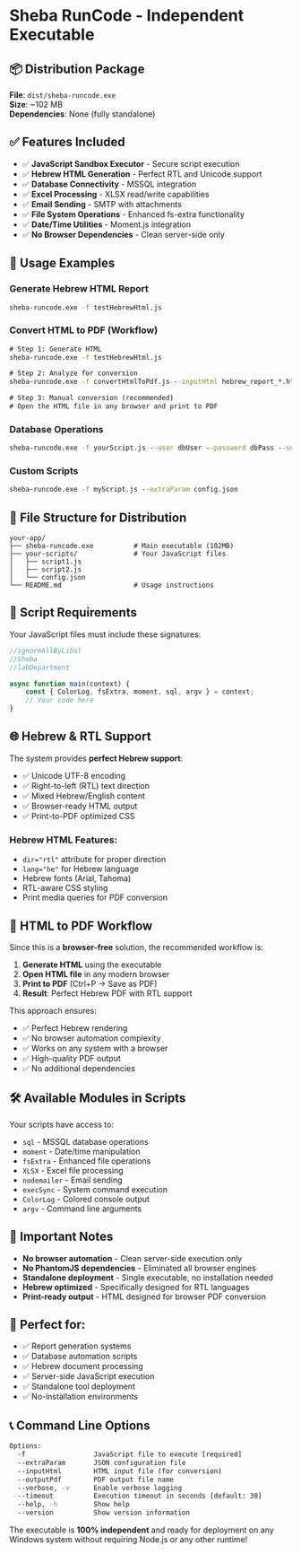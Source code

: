 # Sheba RunCode - Independent Executable

## 📦 Distribution Package

**File**: `dist/sheba-runcode.exe`  
**Size**: ~102 MB  
**Dependencies**: None (fully standalone)

## ✅ Features Included

- ✅ **JavaScript Sandbox Executor** - Secure script execution
- ✅ **Hebrew HTML Generation** - Perfect RTL and Unicode support  
- ✅ **Database Connectivity** - MSSQL integration
- ✅ **Excel Processing** - XLSX read/write capabilities
- ✅ **Email Sending** - SMTP with attachments
- ✅ **File System Operations** - Enhanced fs-extra functionality
- ✅ **Date/Time Utilities** - Moment.js integration
- ✅ **No Browser Dependencies** - Clean server-side only

## 🚀 Usage Examples

### Generate Hebrew HTML Report
```cmd
sheba-runcode.exe -f testHebrewHtml.js
```

### Convert HTML to PDF (Workflow)
```cmd
# Step 1: Generate HTML
sheba-runcode.exe -f testHebrewHtml.js

# Step 2: Analyze for conversion 
sheba-runcode.exe -f convertHtmlToPdf.js --inputHtml hebrew_report_*.html

# Step 3: Manual conversion (recommended)
# Open the HTML file in any browser and print to PDF
```

### Database Operations
```cmd
sheba-runcode.exe -f yourScript.js --user dbUser --password dbPass --server dbServer
```

### Custom Scripts
```cmd
sheba-runcode.exe -f myScript.js --extraParam config.json
```

## 📁 File Structure for Distribution

```
your-app/
├── sheba-runcode.exe          # Main executable (102MB)
├── your-scripts/              # Your JavaScript files
│   ├── script1.js
│   ├── script2.js
│   └── config.json
└── README.md                  # Usage instructions
```

## 🎯 Script Requirements

Your JavaScript files must include these signatures:
```javascript
//ignoreAllByLibal
//Sheba  
//labDepartment

async function main(context) {
    const { ColorLog, fsExtra, moment, sql, argv } = context;
    // Your code here
}
```

## 🌐 Hebrew & RTL Support

The system provides **perfect Hebrew support**:
- ✅ Unicode UTF-8 encoding
- ✅ Right-to-left (RTL) text direction
- ✅ Mixed Hebrew/English content
- ✅ Browser-ready HTML output
- ✅ Print-to-PDF optimized CSS

### Hebrew HTML Features:
- `dir="rtl"` attribute for proper direction
- `lang="he"` for Hebrew language 
- Hebrew fonts (Arial, Tahoma)
- RTL-aware CSS styling
- Print media queries for PDF conversion

## 🔄 HTML to PDF Workflow

Since this is a **browser-free** solution, the recommended workflow is:

1. **Generate HTML** using the executable
2. **Open HTML file** in any modern browser
3. **Print to PDF** (Ctrl+P → Save as PDF)
4. **Result**: Perfect Hebrew PDF with RTL support

This approach ensures:
- ✅ Perfect Hebrew rendering
- ✅ No browser automation complexity  
- ✅ Works on any system with a browser
- ✅ High-quality PDF output
- ✅ No additional dependencies

## 🛠️ Available Modules in Scripts

Your scripts have access to:
- `sql` - MSSQL database operations
- `moment` - Date/time manipulation  
- `fsExtra` - Enhanced file operations
- `XLSX` - Excel file processing
- `nodemailer` - Email sending
- `execSync` - System command execution
- `ColorLog` - Colored console output
- `argv` - Command line arguments

## 🚨 Important Notes

- **No browser automation** - Clean server-side execution only
- **No PhantomJS dependencies** - Eliminated all browser engines  
- **Standalone deployment** - Single executable, no installation needed
- **Hebrew optimized** - Specifically designed for RTL languages
- **Print-ready output** - HTML designed for browser PDF conversion

## 🎯 Perfect for:

- ✅ Report generation systems
- ✅ Database automation scripts  
- ✅ Hebrew document processing
- ✅ Server-side JavaScript execution
- ✅ Standalone tool deployment
- ✅ No-installation environments

## 📞 Command Line Options

```cmd
Options:
  -f                 JavaScript file to execute [required]
  --extraParam       JSON configuration file
  --inputHtml        HTML input file (for conversion)
  --outputPdf        PDF output file name
  --verbose, -v      Enable verbose logging
  --timeout          Execution timeout in seconds [default: 30]
  --help, -h         Show help
  --version          Show version information
```

The executable is **100% independent** and ready for deployment on any Windows system without requiring Node.js or any other runtime!